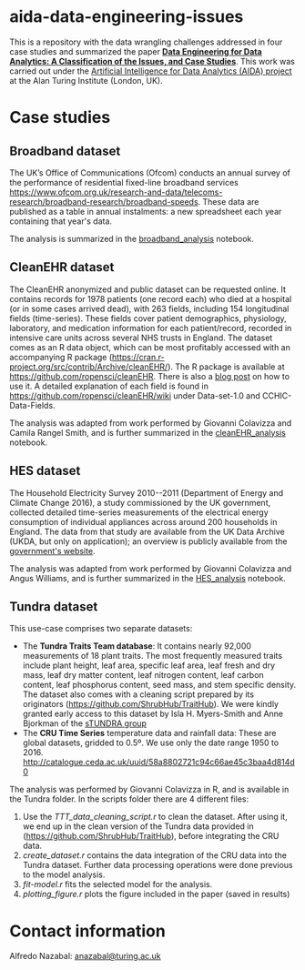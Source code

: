 # aida-data-engineering-issues

This is a repository with the data wrangling challenges addressed in four case studies and summarized the paper [**Data Engineering for Data Analytics: A Classification of the Issues, and Case Studies**](https://arxiv.org/pdf/2004.12929.pdf). This work was carried out under the [Artificial Intelligence for Data Analytics (AIDA) project](https://www.turing.ac.uk/research/research-projects/artificial-intelligence-data-analytics-aida)
at the Alan Turing Institute (London, UK).

# Case studies

## Broadband dataset
The UK’s Office of Communications (Ofcom) conducts an annual survey of the
performance of residential fixed-line broadband services https://www.ofcom.org.uk/research-and-data/telecoms-research/broadband-research/broadband-speeds. These data are published as a table in annual instalments: a new spreadsheet each year containing that year's data.

The analysis is summarized in the [broadband_analysis](https://github.com/alan-turing-institute/aida-data-engineering-issues/blob/master/Broadband_analysis.ipynb) notebook.

## CleanEHR dataset

The CleanEHR anonymized and public dataset can be requested online. It contains records for 1978 patients (one record each) who died at a hospital (or in some cases arrived dead), with 263 fields, including 154 longitudinal fields (time-series). These fields cover patient demographics, physiology, laboratory, and medication information for each patient/record, recorded in intensive care units across several NHS trusts in England. The dataset comes as an R data object, which can be most profitably accessed with an accompanying R package (https://cran.r-project.org/src/contrib/Archive/cleanEHR/). The R package is available at https://github.com/ropensci/cleanEHR. There is also a [blog post](https://ropensci.github.io/cleanEHR/data_clean.html) on how to use it. A detailed explanation of each field is found in https://github.com/ropensci/cleanEHR/wiki under Data-set-1.0 and CCHIC-Data-Fields.

The analysis was adapted from work performed by Giovanni Colavizza and Camila Rangel Smith, and is further summarized in the [cleanEHR_analysis](https://github.com/alan-turing-institute/aida-data-engineering-issues/blob/master/cleanEHR_analysis.ipynb) notebook.

## HES dataset
The Household Electricity Survey 2010--2011 (Department of Energy and Climate Change 2016), a study commissioned by the UK government, collected detailed time-series measurements of the electrical energy consumption of individual appliances across around 200 households in England. The data from that study are available from the UK Data Archive (UKDA, but only on application); an overview is publicly available from the [government's website](https://www.gov.uk/government/collections/household-electricity-survey).

The analysis was adapted from work performed by Giovanni Colavizza and Angus Williams, and is further summarized in the [HES_analysis](https://github.com/alan-turing-institute/aida-data-engineering-issues/blob/master/HES_analysis.ipynb) notebook.

## Tundra dataset
This use-case comprises two separate datasets:
* The **Tundra Traits Team database**: It contains nearly 92,000 measurements of 18 plant traits. The most frequently measured traits include plant height, leaf area, specific leaf area, leaf fresh and dry mass, leaf dry matter content, leaf nitrogen content, leaf carbon content, leaf phosphorus content, seed mass, and stem specific density. The dataset also comes
   with a cleaning script prepared by its originators (https://github.com/ShrubHub/TraitHub). We were kindly granted early access to this dataset by Isla H. Myers-Smith and Anne Bjorkman of the [sTUNDRA group](https://teamshrub.wordpress.com/research/tundra-trait-team/)
* The **CRU Time Series** temperature data and rainfall data: These are global datasets, gridded to 0.5º. We use only the date range 1950 to 2016. http://catalogue.ceda.ac.uk/uuid/58a8802721c94c66ae45c3baa4d814d0

The analysis was performed by Giovanni Colavizza in R, and is available in the Tundra folder. In the scripts folder there are 4 different files:
1. Use the *TTT_data_cleaning_script.r* to clean the dataset. After using it, we end up in the clean version of the Tundra data provided in (https://github.com/ShrubHub/TraitHub), before integrating the CRU data.
2. *create_dataset.r* contains the data integration of the CRU data into the Tundra dataset. Further data processing operations were done previous to the model analysis.
3. *fit-model.r* fits the selected model for the analysis.
4. *plotting_figure.r* plots the figure included in the paper (saved in results)

# Contact information
Alfredo Nazabal: anazabal@turing.ac.uk
